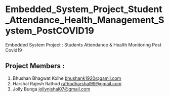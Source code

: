 # Embedded_System_Project_Student_Attendance_Health_Management_System_PostCOVID19
Embedded System Project : Students Attendance &amp; Health Monitoring Post Covid19









## Project Members : 

1. Bhushan Bhagwat Kolhe   bhushank1920@gamil.com
2. Harshal Rajesh Rathod   rathodharshal99@gmail.com
3. Jolly Bunga             jollynishal07@gmail.com          
